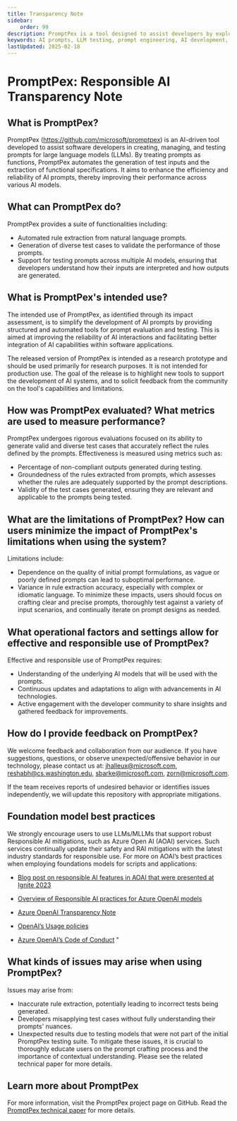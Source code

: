 ```yaml
---
title: Transparency Note
sidebar:
    order: 99
description: PromptPex is a tool designed to assist developers by exploring and testing AI model prompts.
keywords: AI prompts, LLM testing, prompt engineering, AI development, responsible AI
lastUpdated: 2025-02-18
---
```


# PromptPex: Responsible AI Transparency Note

## What is PromptPex?

PromptPex (https://github.com/microsoft/promptpex) is an AI-driven tool developed to assist software developers in creating, managing, and testing prompts for large language models (LLMs). By treating prompts as functions, PromptPex automates the generation of test inputs and the extraction of functional specifications. It aims to enhance the efficiency and reliability of AI prompts, thereby improving their performance across various AI models.

## What can PromptPex do?

PromptPex provides a suite of functionalities including:

-   Automated rule extraction from natural language prompts.
-   Generation of diverse test cases to validate the performance of those prompts.
-   Support for testing prompts across multiple AI models, ensuring that developers understand how their inputs are interpreted and how outputs are generated.

## What is PromptPex's intended use?

The intended use of PromptPex, as identified through its impact assessment, is to simplify the development of AI prompts by providing structured and automated tools for prompt evaluation and testing. This is aimed at improving the reliability of AI interactions and facilitating better integration of AI capabilities within software applications.

The released version of PromptPex is intended as a research prototype and should be used primarily for research purposes. It is not intended for production use. The goal of the release is to highlight new tools to support the development of AI systems, and to solicit feedback from the community on the tool's capabilities and limitations.

## How was PromptPex evaluated? What metrics are used to measure performance?

PromptPex undergoes rigorous evaluations focused on its ability to generate valid and diverse test cases that accurately reflect the rules defined by the prompts. Effectiveness is measured using metrics such as:

-   Percentage of non-compliant outputs generated during testing.
-   Groundedness of the rules extracted from prompts, which assesses whether the rules are adequately supported by the prompt descriptions.
-   Validity of the test cases generated, ensuring they are relevant and applicable to the prompts being tested.

## What are the limitations of PromptPex? How can users minimize the impact of PromptPex's limitations when using the system?

Limitations include:

-   Dependence on the quality of initial prompt formulations, as vague or poorly defined prompts can lead to suboptimal performance.
-   Variance in rule extraction accuracy, especially with complex or idiomatic language.
    To minimize these impacts, users should focus on crafting clear and precise prompts, thoroughly test against a variety of input scenarios, and continually iterate on prompt designs as needed.

## What operational factors and settings allow for effective and responsible use of PromptPex?

Effective and responsible use of PromptPex requires:

-   Understanding of the underlying AI models that will be used with the prompts.
-   Continuous updates and adaptations to align with advancements in AI technologies.
-   Active engagement with the developer community to share insights and gathered feedback for improvements.

## How do I provide feedback on PromptPex?

We welcome feedback and collaboration from our audience. If you have suggestions, questions, or observe unexpected/offensive behavior in our technology, please contact us at: <jhalleux@microsoft.com>, <reshabh@cs.washington.edu>, <sbarke@microsoft.com>, <zorn@microsoft.com>.

If the team receives reports of undesired behavior or identifies issues independently, we will update this repository with appropriate mitigations.

## Foundation model best practices

We strongly encourage users to use LLMs/MLLMs that support robust Responsible AI mitigations, such as Azure Open AI (AOAI) services. Such services continually update their safety and RAI mitigations with the latest industry standards for responsible use. For more on AOAI’s best practices when employing foundations models for scripts and applications:

-   [Blog post on responsible AI features in AOAI that were presented at Ignite 2023](https://techcommunity.microsoft.com/t5/ai-azure-ai-services-blog/announcing-new-ai-safety-amp-responsible-ai-features-in-azure/ba-p/3983686)

-   [Overview of Responsible AI practices for Azure OpenAI models](https://learn.microsoft.com/en-us/legal/cognitive-services/openai/overview)

-   [Azure OpenAI Transparency Note](https://learn.microsoft.com/en-us/legal/cognitive-services/openai/transparency-note)

-   [OpenAI’s Usage policies](https://openai.com/policies/usage-policies)

-   [Azure OpenAI’s Code of Conduct](https://learn.microsoft.com/en-us/legal/cognitive-services/openai/code-of-conduct) "

## What kinds of issues may arise when using PromptPex?

Issues may arise from:

-   Inaccurate rule extraction, potentially leading to incorrect tests being generated.
-   Developers misapplying test cases without fully understanding their prompts' nuances.
-   Unexpected results due to testing models that were not part of the initial PromptPex testing suite.
    To mitigate these issues, it is crucial to thoroughly educate users on the prompt crafting process and the importance of contextual understanding. Please see the related technical paper for more details.

## Learn more about PromptPex

For more information, visit the PromptPex project page on GitHub.
Read the [PromptPex technical paper](http://arxiv.org/abs/2503.05070) for more details.

